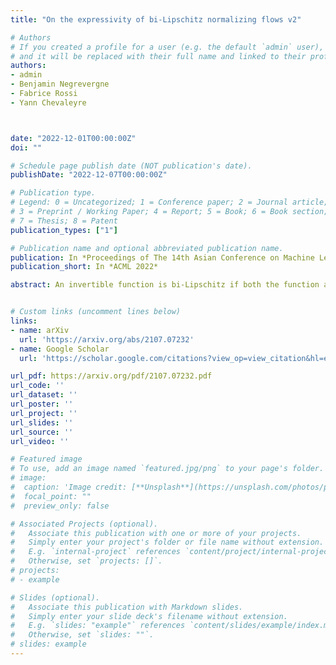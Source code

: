 ```yaml
---
title: "On the expressivity of bi-Lipschitz normalizing flows v2"

# Authors
# If you created a profile for a user (e.g. the default `admin` user), write the username (folder name) here 
# and it will be replaced with their full name and linked to their profile.
authors:
- admin
- Benjamin Negrevergne
- Fabrice Rossi
- Yann Chevaleyre



date: "2022-12-01T00:00:00Z"
doi: ""

# Schedule page publish date (NOT publication's date).
publishDate: "2022-12-07T00:00:00Z"

# Publication type.
# Legend: 0 = Uncategorized; 1 = Conference paper; 2 = Journal article;
# 3 = Preprint / Working Paper; 4 = Report; 5 = Book; 6 = Book section;
# 7 = Thesis; 8 = Patent
publication_types: ["1"]

# Publication name and optional abbreviated publication name.
publication: In *Proceedings of The 14th Asian Conference on Machine Learning, PMLR 189*, 2022
publication_short: In *ACML 2022*

abstract: An invertible function is bi-Lipschitz if both the function and its inverse have bounded Lipschitz constants. Most state-of-the-art Normalizing Flows are bi-Lipschitz by design or by training to limit numerical errors (among other things). In this paper, we discuss the expressivity of bi-Lipschitz Normalizing Flows and identify several target distributions that are difficult to approximate using such models. Then, we characterize the expressivity of biLipschitz Normalizing Flows by giving several lower bounds on the Total Variation distance between these particularly unfavorable distributions and their best possible approximation. Finally, we show how to use the bounds to adjust the training parameters, and discuss potential remedies.


# Custom links (uncomment lines below)
links:
- name: arXiv
  url: 'https://arxiv.org/abs/2107.07232'
- name: Google Scholar
  url: 'https://scholar.google.com/citations?view_op=view_citation&hl=en&user=l_e0zo8AAAAJ&citation_for_view=l_e0zo8AAAAJ:u5HHmVD_uO8C'

url_pdf: https://arxiv.org/pdf/2107.07232.pdf
url_code: ''
url_dataset: ''
url_poster: ''
url_project: ''
url_slides: ''
url_source: ''
url_video: ''

# Featured image
# To use, add an image named `featured.jpg/png` to your page's folder. 
# image:
#  caption: 'Image credit: [**Unsplash**](https://unsplash.com/photos/pLCdAaMFLTE)'
#  focal_point: ""
#  preview_only: false

# Associated Projects (optional).
#   Associate this publication with one or more of your projects.
#   Simply enter your project's folder or file name without extension.
#   E.g. `internal-project` references `content/project/internal-project/index.md`.
#   Otherwise, set `projects: []`.
# projects:
# - example

# Slides (optional).
#   Associate this publication with Markdown slides.
#   Simply enter your slide deck's filename without extension.
#   E.g. `slides: "example"` references `content/slides/example/index.md`.
#   Otherwise, set `slides: ""`.
# slides: example
---
```

